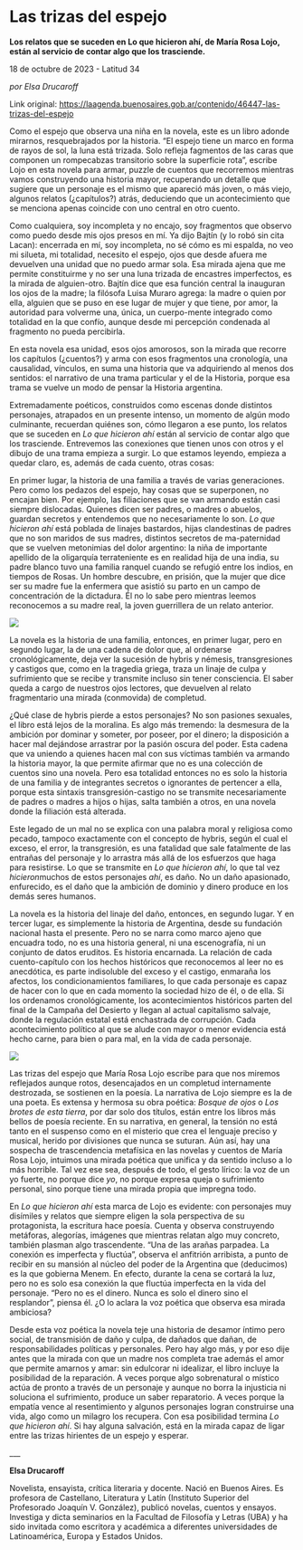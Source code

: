 # Las trizas del espejo

**Los relatos que se suceden en Lo que hicieron ahí, de María Rosa Lojo, están al servicio de contar algo que los trasciende.**

18 de octubre de 2023 - Latitud 34

_por Elsa Drucaroff_

Link original: https://laagenda.buenosaires.gob.ar/contenido/46447-las-trizas-del-espejo



Como el espejo que observa una niña en la novela, este es un libro adonde mirarnos, resquebrajados por la historia. “El espejo tiene un marco en forma de rayos de sol, la luna está trizada. Solo refleja fagmentos de las caras que componen un rompecabzas transitorio sobre la superficie rota”, escribe Lojo en esta novela para armar, puzzle de cuentos que recorremos mientras vamos construyendo una historia mayor, recuperando un detalle que sugiere que un personaje es el mismo que apareció más joven, o más viejo, algunos relatos (¿capítulos?) atrás, deduciendo que un acontecimiento que se menciona apenas coincide con uno central en otro cuento.




Como cualquiera, soy incompleta y no encajo, soy fragmentos que observo como puedo desde mis ojos presos en mí. Ya dijo Bajtín (y lo robó sin cita Lacan): encerrada en mí, soy incompleta, no sé cómo es mi espalda, no veo mi silueta, mi totalidad, necesito el espejo, ojos que desde afuera me devuelven una unidad que no puedo armar sola. Esa mirada ajena que me permite constituirme y no ser una luna trizada de encastres imperfectos, es la mirada de alguien-otro. Bajtín dice que esa función central la inauguran los ojos de la madre; la filósofa Luisa Muraro agrega: la madre o quien por ella, alguien que se puso en ese lugar de mujer y que tiene, por amor, la autoridad para volverme una, única, un cuerpo-mente integrado como totalidad en la que confío, aunque desde mi percepción condenada al fragmento no pueda percibirla.




En esta novela esa unidad, esos ojos amorosos, son la mirada que recorre los capítulos (¿cuentos?) y arma con esos fragmentos una cronología, una causalidad, vínculos, en suma una historia que va adquiriendo al menos dos sentidos: el narrativo de una trama particular y el de la Historia, porque esa trama se vuelve un modo de pensar la Historia argentina.




Extremadamente poéticos, construidos como escenas donde distintos personajes, atrapados en un presente intenso, un momento de algún modo culminante, recuerdan quiénes son, cómo llegaron a ese punto, los relatos que se suceden en *Lo que hicieron ahí* están al servicio de contar algo que los trasciende. Entrevemos las conexiones que tienen unos con otros y el dibujo de una trama empieza a surgir. Lo que estamos leyendo, empieza a quedar claro, es, además de cada cuento, otras cosas:




En primer lugar, la historia de una familia a través de varias generaciones. Pero como los pedazos del espejo, hay cosas que se superponen, no encajan bien. Por ejemplo, las filiaciones que se van armando están casi siempre dislocadas. Quienes dicen ser padres, o madres o abuelos, guardan secretos y entendemos que no necesariamente lo son. *Lo que hicieron ahí* está poblada de linajes bastardos, hijas clandestinas de padres que no son maridos de sus madres, distintos secretos de ma-paternidad que se vuelven metonimias del dolor argentino: la niña de importante apellido de la oligarquía terrateniente es en realidad hija de una india, su padre blanco tuvo una familia ranquel cuando se refugió entre los indios, en tiempos de Rosas. Un hombre descubre, en prisión, que la mujer que dice ser su madre fue la enfermera que asistió su parto en un campo de concentración de la dictadura. Él no lo sabe pero mientras leemos reconocemos a su madre real, la joven guerrillera de un relato anterior.




![](https://cdn.feater.me/files/images/2839941/2a1e36cc-e7cd-4041-94d2-da9037f8ce7e.jpg)




La novela es la historia de una familia, entonces, en primer lugar, pero en segundo lugar, la de una cadena de dolor que, al ordenarse cronológicamente, deja ver la sucesión de hybris y némesis, transgresiones y castigos que, como en la tragedia griega, traza un linaje de culpa y sufrimiento que se recibe y transmite incluso sin tener consciencia. El saber queda a cargo de nuestros ojos lectores, que devuelven al relato fragmentario una mirada (conmovida) de completud.




¿Qué clase de hybris pierde a estos personajes? No son pasiones sexuales, el libro está lejos de la moralina. Es algo más tremendo: la desmesura de la ambición por dominar y someter, por poseer, por el dinero; la disposición a hacer mal dejándose arrastrar por la pasión oscura del poder. Esta cadena que va uniendo a quienes hacen mal con sus víctimas también va armando la historia mayor, la que permite afirmar que no es una colección de cuentos sino una novela. Pero esa totalidad entonces no es solo la historia de una familia y de integrantes secretos o ignorantes de pertencer a ella, porque esta sintaxis transgresión-castigo no se transmite necesariamente de padres o madres a hijos o hijas, salta también a otros, en una novela donde la filiación está alterada.




Este legado de un mal no se explica con una palabra moral y religiosa como pecado, tampoco exactamente con el concepto de hybris, según el cual el exceso, el error, la transgresión, es una fatalidad que sale fatalmente de las entrañas del personaje y lo arrastra más allá de los esfuerzos que haga para resistirse. Lo que se transmite en *Lo que hicieron ahí*, lo que tal vez *hicieron*muchos de estos personajes *ahí*, es daño. No un daño apasionado, enfurecido, es el daño que la ambición de dominio y dinero produce en los demás seres humanos.




La novela es la historia del linaje del daño, entonces, en segundo lugar. Y en tercer lugar, es simplemente la historia de Argentina, desde su fundación nacional hasta el presente. Pero no se narra como marco ajeno que encuadra todo, no es una historia general, ni una escenografía, ni un conjunto de datos eruditos. Es historia encarnada. La relación de cada cuento-capítulo con los hechos históricos que reconocemos al leer no es anecdótica, es parte indisoluble del exceso y el castigo, enmaraña los afectos, los condicionamientos familiares, lo que cada personaje es capaz de hacer con lo que en cada momento la sociedad hizo de él, o de ella. Si los ordenamos cronológicamente, los acontecimientos históricos parten del final de la Campaña del Desierto y llegan al actual capitalismo salvaje, donde la regulación estatal está enchastrada de corrupción. Cada acontecimiento político al que se alude con mayor o menor evidencia está hecho carne, para bien o para mal, en la vida de cada personaje.




![](https://cdn.feater.me/files/images/2839945/993e31cf-ff7b-40fe-831d-9bfaa4fa535d.jpg)




Las trizas del espejo que María Rosa Lojo escribe para que nos miremos reflejados aunque rotos, desencajados en un completud internamente destrozada, se sostienen en la poesía. La narrativa de Lojo siempre es la de una poeta. Es extensa y hermosa su obra poética: *Bosque de ojos* o *Los brotes de esta tierra*, por dar solo dos títulos, están entre los libros más bellos de poesía reciente. En su narrativa, en general, la tensión no está tanto en el suspenso como en el misterio que crea el lenguaje preciso y musical, herido por divisiones que nunca se suturan. Aún así, hay una sospecha de trascendencia metafísica en las novelas y cuentos de María Rosa Lojo, intuimos una mirada poética que unifica y da sentido incluso a lo más horrible. Tal vez ese sea, después de todo, el gesto lírico: la voz de un yo fuerte, no porque dice *yo*, no porque expresa queja o sufrimiento personal, sino porque tiene una mirada propia que impregna todo.




En *Lo que hicieron ahí* esta marca de Lojo es evidente: con personajes muy disímiles y relatos que siempre eligen la sola perspectiva de su protagonista, la escritura hace poesía. Cuenta y observa construyendo metáforas, alegorías, imágenes que mientras relatan algo muy concreto, también plasman algo trascendente. “Una de las arañas parpadea. La conexión es imperfecta y fluctúa”, observa el anfitrión arribista, a punto de recibir en su mansión al núcleo del poder de la Argentina que (deducimos) es la que gobierna Menem. En efecto, durante la cena se cortará la luz, pero no es solo esa conexión la que fluctúa imperfecta en la vida del personaje. “Pero no es el dinero. Nunca es solo el dinero sino el resplandor”, piensa él. ¿O lo aclara la voz poética que observa esa mirada ambiciosa?




Desde esta voz poética la novela teje una historia de desamor íntimo pero social, de transmisión de daño y culpa, de dañados que dañan, de responsabilidades políticas y personales. Pero hay algo más, y por eso dije antes que la mirada con que un madre nos completa trae además el amor que permite amarnos y amar: sin edulcorar ni idealizar, el libro incluye la posibilidad de la reparación. A veces porque algo sobrenatural o místico actúa de pronto a través de un personaje y aunque no borra la injusticia ni soluciona el sufrimiento, produce un saber reparatorio. A veces porque la empatía vence al resentimiento y algunos personajes logran construirse una vida, algo como un milagro los recupera. Con esa posibilidad termina *Lo que hicieron ahí*. Si hay alguna salvación, está en la mirada capaz de ligar entre las trizas hirientes de un espejo y esperar.




\_\_\_




**Elsa Drucaroff**




Novelista, ensayista, crítica literaria y docente. Nació en Buenos Aires. Es profesora de Castellano, Literatura y Latín (Instituto Superior del Profesorado Joaquín V. González), publicó novelas, cuentos y ensayos. Investiga y dicta seminarios en la Facultad de Filosofía y Letras (UBA) y ha sido invitada como escritora y académica a diferentes universidades de Latinoamérica, Europa y Estados Unidos.



